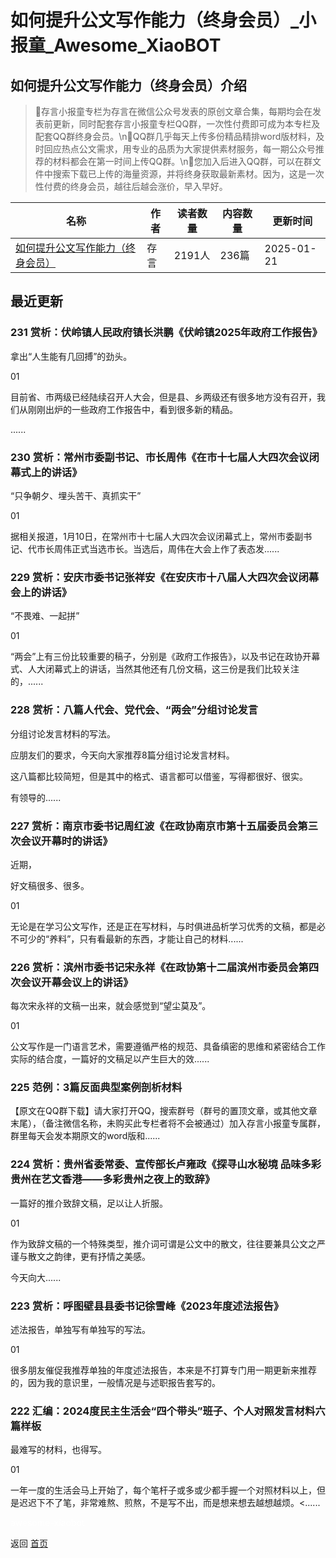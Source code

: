 # 如何提升公文写作能力（终身会员）_小报童_Awesome_XiaoBOT

## 如何提升公文写作能力（终身会员）介绍
> 🍒存言小报童专栏为存言在微信公众号发表的原创文章合集，每期均会在发表前更新，同时配套存言小报童专栏QQ群，一次性付费即可成为本专栏及配套QQ群终身会员。\n🔋QQ群几乎每天上传多份精品精排word版材料，及时回应热点公文需求，用专业的品质为大家提供素材服务，每一期公众号推荐的材料都会在第一时间上传QQ群。\n🍉您加入后进入QQ群，可以在群文件中搜索下载已上传的海量资源，并将终身获取最新素材。因为，这是一次性付费的终身会员，越往后越会涨价，早入早好。  
  


|名称|作者|读者数量|内容数量|更新时间|
|---|---|---|---|---|
|[如何提升公文写作能力（终身会员）](https://xiaobot.net/p/20240325?refer=0b133df9-27dc-423b-8101-639049001c13)|存言|2191人|236篇|2025-01-21|

## 最近更新
### 231 赏析：伏岭镇人民政府镇长洪鹏《伏岭镇2025年政府工作报告》

拿出“人生能有几回搏”的劲头。

01

目前省、市两级已经陆续召开人大会，但是县、乡两级还有很多地方没有召开，我们从刚刚出炉的一些政府工作报告中，看到很多新的精品。

......

### 230 赏析：常州市委副书记、市长周伟《在市十七届人大四次会议闭幕式上的讲话》

“只争朝夕、埋头苦干、真抓实干”

01

据相关报道，1月10日，在常州市十七届人大四次会议闭幕式上，常州市委副书记、代市长周伟正式当选市长。当选后，周伟在大会上作了表态发......

### 229 赏析：安庆市委书记张祥安《在安庆市十八届人大四次会议闭幕会上的讲话》

“不畏难、一起拼”

01

“两会”上有三份比较重要的稿子，分别是《政府工作报告》，以及书记在政协开幕式、人大闭幕式上的讲话，当然其他还有几份文稿，这三份是我们比较关注的，......

### 228 赏析：八篇人代会、党代会、“两会”分组讨论发言

分组讨论发言材料的写法。

应朋友们的要求，今天向大家推荐8篇分组讨论发言材料。

这八篇都比较简短，但是其中的格式、语言都可以借鉴，写得都很好、很实。

有领导的......

### 227 赏析：南京市委书记周红波《在政协南京市第十五届委员会第三次会议开幕时的讲话》

近期，

好文稿很多、很多。

01

无论是在学习公文写作，还是正在写材料，与时俱进品析学习优秀的文稿，都是必不可少的“养料”，只有看最新的东西，才能让自己的材料......

### 226 赏析：滨州市委书记宋永祥《在政协第十二届滨州市委员会第四次会议开幕会议上的讲话》

每次宋永祥的文稿一出来，就会感觉到“望尘莫及”。

01

公文写作是一门语言艺术，需要遵循严格的规范、具备缜密的思维和紧密结合工作实际的结合度，一篇好的文稿足以产生巨大的效......

### 225 范例：3篇反面典型案例剖析材料

【原文在QQ群下载】请大家打开QQ，搜索群号（群号的置顶文章，或其他文章末尾），（备注微信名称，未购买此专栏者将不会被通过）加入存言小报童专属群，群里每天会发本期原文的word版和......

### 224 赏析：贵州省委常委、宣传部长卢雍政《探寻山水秘境 品味多彩贵州在艺文香港——多彩贵州之夜上的致辞》

一篇好的推介致辞文稿，足以让人折服。

01

作为致辞文稿的一个特殊类型，推介词可谓是公文中的散文，往往要兼具公文之严谨与散文之韵律，更有抒情之美感。

今天向大......

### 223 赏析：呼图壁县县委书记徐雪峰《2023年度述法报告》

述法报告，单独写有单独写的写法。

01

很多朋友催促我推荐单独的年度述法报告，本来是不打算专门用一期更新来推荐的，因为我的意识里，一般情况是与述职报告套写的。

### 222 汇编：2024度民主生活会“四个带头”班子、个人对照发言材料六篇样板

最难写的材料，也得写。

01

一年一度的生活会马上开始了，每个笔杆子或多或少都手握一个对照材料以上，但是迟迟下不了笔，非常难熬、煎熬，不是写不出，而是想来想去越想越烦。<......


<a href="https://github.com/Reno9527/awesome-xiaobot" style="color: white; text-decoration: none;">awesome-xiaobot</a>

返回 [首页](../README.md)
